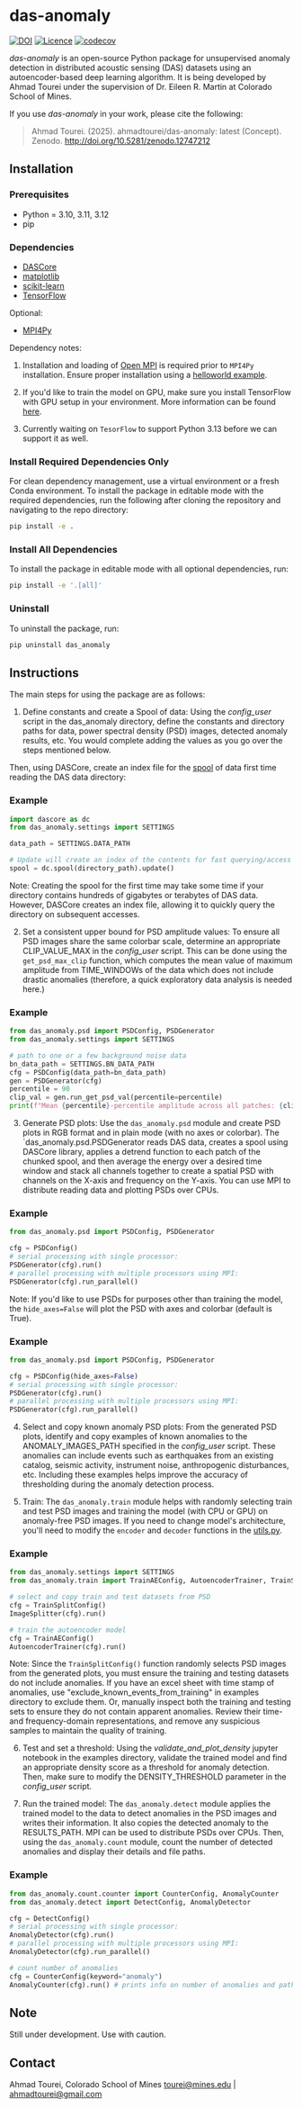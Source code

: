 # das-anomaly
[![DOI](https://zenodo.org/badge/823391484.svg)](https://doi.org/10.5281/zenodo.12747212)
[![Licence](https://www.gnu.org/graphics/lgplv3-88x31.png)](https://www.gnu.org/licenses/lgpl.html)
[![codecov](https://codecov.io/gh/ahmadtourei/das-anomaly/branch/main/graph/badge.svg)](https://codecov.io/gh/ahmadtourei/das-anomaly)

_das-anomaly_ is an open-source Python package for unsupervised anomaly detection in distributed acoustic sensing (DAS) datasets using an autoencoder-based deep learning algorithm. It is being developed by Ahmad Tourei under the supervision of Dr. Eileen R. Martin at Colorado School of Mines. 

If you use _das-anomaly_ in your work, please cite the following:

> Ahmad Tourei. (2025). ahmadtourei/das-anomaly: latest (Concept). Zenodo. http://doi.org/10.5281/zenodo.12747212


## Installation
### Prerequisites
- Python = 3.10, 3.11, 3.12
- pip

### Dependencies
- [DASCore](https://dascore.org/)
- [matplotlib](https://matplotlib.org/)
- [scikit-learn](https://scikit-learn.org/stable/)
- [TensorFlow](https://www.tensorflow.org/install)

Optional:
- [MPI4Py](https://mpi4py.readthedocs.io/en/stable/install.html)

Dependency notes:
1. Installation and loading of [Open MPI](https://www.open-mpi.org/) is required prior to `MPI4Py` installation. Ensure proper installation using a [helloworld example](https://mpi4py.readthedocs.io/en/3.1.4/install.html#testing).

2. If you'd like to train the model on GPU, make sure you install TensorFlow with GPU setup in your environment. More information can be found [here](https://www.tensorflow.org/install/pip#:~:text=4.-,Install%20TensorFlow,-TensorFlow%20requires%20a).

3. Currently waiting on `TesorFlow` to support Python 3.13 before we can support it as well.

### Install Required Dependencies Only
For clean dependency management, use a virtual environment or a fresh Conda environment.
To install the package in editable mode with the required dependencies, run the following after cloning the repository and navigating to the repo directory:

```bash
pip install -e .
```
### Install All Dependencies 

To install the package in editable mode with all optional dependencies, run:

```bash
pip install -e '.[all]'
```

### Uninstall 
To uninstall the package, run:

```bash
pip uninstall das_anomaly
```

## Instructions
The main steps for using the package are as follows:
1. Define constants and create a Spool of data: 
Using the _config_user_ script in the das_anomaly directory, define the constants and directory paths for data, power spectral density (PSD) images, detected anomaly results, etc. You would complete adding the values as you go over the steps mentioned below.

Then, using DASCore, create an index file for the [spool](https://dascore.org/tutorial/spool.html) of data first time reading the DAS data directory:
### Example
```python
import dascore as dc
from das_anomaly.settings import SETTINGS

data_path = SETTINGS.DATA_PATH

# Update will create an index of the contents for fast querying/access
spool = dc.spool(directory_path).update()
``` 
Note: Creating the spool for the first time may take some time if your directory contains hundreds of gigabytes or terabytes of DAS data. However, DASCore creates an index file, allowing it to quickly query the directory on subsequent accesses.

2. Set a consistent upper bound for PSD amplitude values:
To ensure all PSD images share the same colorbar scale, determine an appropriate CLIP_VALUE_MAX in the _config_user_ script. This can be done using the `get_psd_max_clip` function, which computes the mean value of maximum amplitude from TIME_WINDOWs of the data which does not include drastic anomalies (therefore, a quick exploratory data analysis is needed here.)
### Example
```python
from das_anomaly.psd import PSDConfig, PSDGenerator
from das_anomaly.settings import SETTINGS

# path to one or a few background noise data 
bn_data_path = SETTINGS.BN_DATA_PATH
cfg = PSDConfig(data_path=bn_data_path)
gen = PSDGenerator(cfg)
percentile = 90
clip_val = gen.run_get_psd_val(percentile=percentile)
print(f"Mean {percentile}-percentile amplitude across all patches: {clip_val:.3e}")
```
3. Generate PSD plots: 
Use the `das_anomaly.psd` module and create PSD plots in RGB format and in plain mode (with no axes or colorbar). The `das_anomaly.psd.PSDGenerator reads DAS data, creates a spool using DASCore library, applies a detrend function to each patch of the chunked spool, and then average the energy over a desired time window and stack all channels together to create a spatial PSD with channels on the X-axis and frequency on the Y-axis. You can use MPI to distribute reading data and plotting PSDs over CPUs. 
### Example
```python
from das_anomaly.psd import PSDConfig, PSDGenerator

cfg = PSDConfig()
# serial processing with single processor:
PSDGenerator(cfg).run()
# parallel processing with multiple processors using MPI:
PSDGenerator(cfg).run_parallel()
```
Note: If you'd like to use PSDs for purposes other than training the model, the `hide_axes=False` will plot the PSD with axes and colorbar (default is True).
### Example
```python
from das_anomaly.psd import PSDConfig, PSDGenerator

cfg = PSDConfig(hide_axes=False)
# serial processing with single processor:
PSDGenerator(cfg).run()
# parallel processing with multiple processors using MPI:
PSDGenerator(cfg).run_parallel()
```
4. Select and copy known anomaly PSD plots:
From the generated PSD plots, identify and copy examples of known anomalies to the ANOMALY_IMAGES_PATH specified in the _config_user_ script. These anomalies can include events such as earthquakes from an existing catalog, seismic activity, instrument noise, anthropogenic disturbances, etc. Including these examples helps improve the accuracy of thresholding during the anomaly detection process.

5. Train: 
The `das_anomaly.train` module helps with randomly selecting train and test PSD images and training the model (with CPU or GPU) on anomaly-free PSD images. If you need to change model's architecture, you'll need to modify the `encoder` and `decoder` functions in the [utils.py](das_anomaly/utils.py). 
### Example
```python
from das_anomaly.settings import SETTINGS
from das_anomaly.train import TrainAEConfig, AutoencoderTrainer, TrainSplitConfig, ImageSplitter

# select and copy train and test datasets from PSD
cfg = TrainSplitConfig()
ImageSplitter(cfg).run()

# train the autoencoder model
cfg = TrainAEConfig()
AutoencoderTrainer(cfg).run()
```
Note: Since the `TrainSplitConfig()` function randomly selects PSD images from the generated plots, you must ensure the training and testing datasets do not include anomalies. If you have an excel sheet with time stamp of anomalies, use "exclude_known_events_from_training" in examples directory to exclude them. Or, manually inspect both the training and testing sets to ensure they do not contain apparent anomalies. Review their time- and frequency-domain representations, and remove any suspicious samples to maintain the quality of training.

6. Test and set a threshold: 
Using the _validate_and_plot_density_ jupyter notebook in the examples directory, validate the trained model and find an appropriate density score as a threshold for anomaly detection. Then, make sure to modify the DENSITY_THRESHOLD parameter in the _config_user_ script. 

7. Run the trained model: 
The `das_anomaly.detect` module applies the trained model to the data to detect anomalies in the PSD images and writes their information. It also copies the detected anomaly to the RESULTS_PATH. MPI can be used to distribute PSDs over CPUs. Then, using the `das_anomaly.count` module, count the number of detected anomalies and display their details and file paths.
### Example
```python
from das_anomaly.count.counter import CounterConfig, AnomalyCounter
from das_anomaly.detect import DetectConfig, AnomalyDetector

cfg = DetectConfig()
# serial processing with single processor:
AnomalyDetector(cfg).run()
# parallel processing with multiple processors using MPI:
AnomalyDetector(cfg).run_parallel()

# count number of anomalies
cfg = CounterConfig(keyword="anomaly")
AnomalyCounter(cfg).run() # prints info on number of anomalies and path to them
```

## Note
Still under development. Use with caution.

## Contact
Ahmad Tourei, Colorado School of Mines
tourei@mines.edu | ahmadtourei@gmail.com
